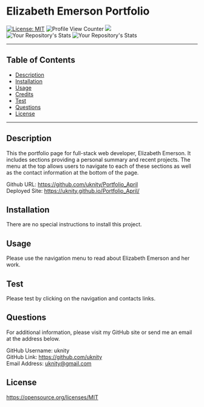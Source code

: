 # Elizabeth Emerson Portfolio
  [![License: MIT](https://img.shields.io/badge/License-MIT-yellow.svg)](https://opensource.org/licenses/MIT) 
  ![Profile View Counter](https://komarev.com/ghpvc/?username=uknity) 
  ![](https://img.shields.io/badge/GitHub-uknity-181717?style=for-the-badge&logo=github)  
  ![Your Repository's Stats](https://github-readme-stats.vercel.app/api?username=uknity&show_icons=true) 
  ![Your Repository's Stats](https://github-readme-stats.vercel.app/api/top-langs/?username=uknity&theme=blue-green)    
  
_____________________________________________________  

## Table of Contents
  - [Description](#description)
  - [Installation](#installation)
  - [Usage](#usage)
  - [Credits](#credits)
  - [Test](#test)
  - [Questions](#questions)
  - [License](#license)
______________________________________________________

## Description

This the portfolio page for full-stack web developer, Elizabeth Emerson.  It includes sections providing a personal summary and recent projects.  The menu at the top allows users to navigate to each of these sections as well as the contact information at the bottom of the page.

Github URL: https://github.com/uknity/Portfolio_April  
Deployed Site: https://uknity.github.io/Portfolio_April/

## Installation

There are no special instructions to install this project.

## Usage

Please use the navigation menu to read about Elizabeth Emerson and her work.
## Test

Please test by clicking on the navigation and contacts links.

## Questions

For additional information, please visit my GitHub site or send me an email at the address below.  
  
GitHub Username: uknity  
GitHub Link: https://github.com/uknity  
Email Address: uknity@gmail.com  

## License

https://opensource.org/licenses/MIT